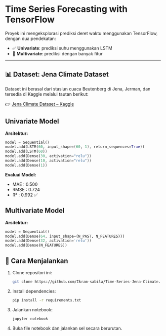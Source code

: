 # Time Series Forecasting with TensorFlow

Proyek ini mengeksplorasi prediksi deret waktu menggunakan TensorFlow, dengan dua pendekatan:

- ✅ **Univariate**: prediksi suhu menggunakan LSTM
- 🔧 **Multivariate**: prediksi dengan banyak fitur

---

## 📊 Dataset: Jena Climate Dataset
Dataset ini berasal dari stasiun cuaca Beutenberg di Jena, Jerman, dan tersedia di Kaggle melalui tautan berikut:

👉 [Jena Climate Dataset – Kaggle](https://www.kaggle.com/datasets/mnassrib/jena-climate)

## Univariate Model

**Arsitektur:**

```python
model = Sequential()
model.add(LSTM(60, input_shape=(60, 1), return_sequences=True))
model.add(LSTM(60))
model.add(Dense(30, activation="relu"))
model.add(Dense(10, activation="relu"))
model.add(Dense(1))
```

**Evaluai Model:**
- MAE : 0.500
- RMSE : 0.724
- R² : 0.992 ✅

## Multivariate Model

**Arsitektur:**

```python
model = Sequential()
model.add(Dense(64, input_shape=(N_PAST, N_FEATURES)))
model.add(Dense(32, activation='relu'))
model.add(Dense(N_FEATURES))
```

## 🚀 Cara Menjalankan

1. Clone repositori ini:
   ```bash
   git clone https://github.com/Ikram-sabila/Time-Series-Jena-Climate.git

2. Install dependencies:
   ```bash
   pip install -r requirements.txt

3. Jalankan notebook:
   ```bash
   jupyter notebook

4. Buka file notebook dan jalankan sel secara berurutan.

